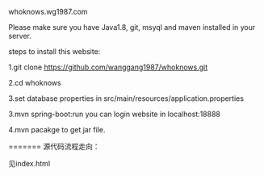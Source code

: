 whoknows.wg1987.com

Please make sure you have Java1.8, git, msyql and maven installed in your server.

steps to install this website:

1.git clone https://github.com/wanggang1987/whoknows.git

2.cd whoknows

3.set database properties in src/main/resources/application.properties

3.mvn spring-boot:run
you can login website in localhost:18888

4.mvn pacakge to get jar file.

=======
源代码流程走向：

见index.html